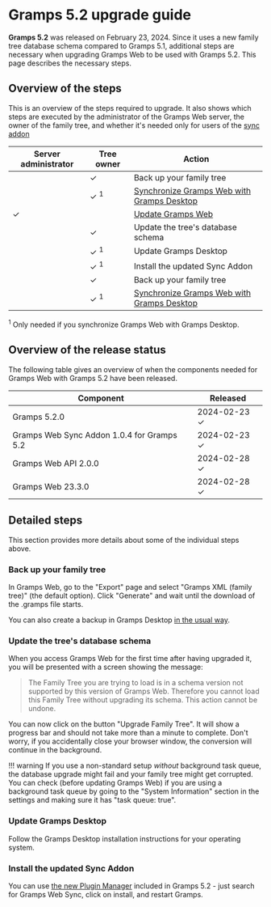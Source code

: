 # Gramps 5.2 upgrade guide

**Gramps 5.2** was released on February 23, 2024. Since it uses a new family tree database schema compared to Gramps 5.1, additional steps are necessary when upgrading Gramps Web to be used with Gramps 5.2. This page describes the necessary steps.


## Overview of the steps


This is an overview of the steps required to upgrade. 
It also shows which steps are executed by the administrator of the Gramps Web server, the owner of the family tree, and whether it's needed only for users of the [sync addon](user-guide/sync.md)

Server administrator | Tree owner  | Action
----|----|----
&nbsp; | ✓ | Back up your family tree
&nbsp; | ✓ <sup>1</sup> |  [Synchronize Gramps Web with Gramps Desktop](user-guide/sync.md)
✓ |  | [Update Gramps Web](Update.md)
&nbsp; | ✓ | Update the tree's database schema
&nbsp; | ✓ <sup>1</sup> | Update Gramps Desktop
&nbsp; | ✓ <sup>1</sup> | Install the updated Sync Addon
&nbsp; | ✓ | Back up your family tree
&nbsp; | ✓ <sup>1</sup> | [Synchronize Gramps Web with Gramps Desktop](user-guide/sync.md)


<sup>1</sup> Only needed if you synchronize Gramps Web with Gramps Desktop.

## Overview of the release status

The following table gives an overview of when the components needed for Gramps Web with Gramps 5.2 have been released.

Component | Released
---|---
Gramps 5.2.0 | 2024-02-23 ✓
Gramps Web Sync Addon 1.0.4 for Gramps 5.2 | 2024-02-23 ✓
Gramps Web API 2.0.0 | 2024-02-28 ✓
Gramps Web 23.3.0 | 2024-02-28 ✓

## Detailed steps

This section provides more details about some of the individual steps above.

### Back up your family tree

In Gramps Web, go to the "Export" page and select "Gramps XML (family tree)" (the default option). Click "Generate" and wait until the download of the .gramps file starts.

You can also create a backup in Gramps Desktop [in the usual way](https://www.gramps-project.org/wiki/index.php/How_to_make_a_backup).

### Update the tree's database schema

When you access Gramps Web for the first time after having upgraded it, you will be presented with a screen showing the message: 

> The Family Tree you are trying to load is in a schema version not supported by this version of Gramps Web. Therefore you cannot load this Family Tree without upgrading its schema. This action cannot be undone.

You can now click on the button "Upgrade Family Tree". It will show a progress bar and should not take more than a minute to complete. Don't worry, if you accidentally close your browser window, the conversion will continue in the background.

!!! warning
    If you use a non-standard setup *without* background task queue, the database upgrade might fail and your family tree might get corrupted. You can check (before updating Gramps Web) if you are using a background task queue by going to the "System Information" section in the settings and making sure it has "task queue: true".



### Update Gramps Desktop

Follow the Gramps Desktop installation instructions for your operating system.

### Install the updated Sync Addon

You can use [the new Plugin Manager](https://gramps-project.org/wiki/index.php/Addon:Plugin_Manager) included in Gramps 5.2 -  just search for Gramps Web Sync, click on install, and restart Gramps.